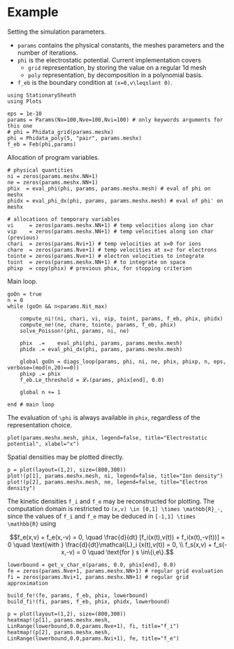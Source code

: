 # Example

Setting the simulation parameters. 

  * `params` contains the physical constants, the meshes parameters and the number of iterations.
  * `phi` is the electrostatic potential. Current implementation covers 
    + `grid` representation, by storing the value on a regular 1d mesh
    + `poly` representation, by decomposition in a polynomial basis.
  * `f_eb` is the boundary condition at ``(x=0,v\leqslant 0)``.

```@example test
using StationarySheath
using Plots

eps = 1e-10
params = Params(Nx=100,Nve=100,Nvi=100) # only keywords arguments for this one
# phi = Phidata_grid(params.meshx)
phi = Phidata_poly(5, "pair", params.meshx)
f_eb = Feb(phi,params)
```

Allocation of program variables. 

```@example test
# physical quantities
ni = zeros(params.meshx.NN+1)
ne = zeros(params.meshx.NN+1)
phix  = eval_phi(phi, params, params.meshx.mesh) # eval of phi on meshx
phidx = eval_phi_dx(phi, params, params.meshx.mesh) # eval of phi' on meshx

# allocations of temporary variables
vi     = zeros(params.meshx.NN+1) # temp velocities along ion char
vip    = zeros(params.meshx.NN+1) # temp velocities along ion char (previous)
chari  = zeros(params.Nvi+1) # temp velocities at x=0 for ions
chare  = zeros(params.Nve+1) # temp velocities at x=z for electrons
tointe = zeros(params.Nve+1) # electron velocities to integrate
toint  = zeros(params.meshx.NN+1) # to integrate on space
phixp  = copy(phix) # previous phix, for stopping criterion
```

Main loop. 

```@example test
goOn = true 
n = 0
while (goOn && n<params.Nit_max)

    compute_ni!(ni, chari, vi, vip, toint, params, f_eb, phix, phidx)
    compute_ne!(ne, chare, tointe, params, f_eb, phix)
    solve_Poisson!(phi, params, ni, ne)
    
    phix  .=    eval_phi(phi, params, params.meshx.mesh)
    phidx .= eval_phi_dx(phi, params, params.meshx.mesh)

    global goOn = diags_loop(params, phi, ni, ne, phix, phixp, n, eps, verbose=(mod(n,20)==0))
    phixp .= phix
    f_eb.Le_threshold = 𝓛ₑ(params, phix[end], 0.0)

    global n += 1

end # main loop
```

The evaluation of ``\phi`` is always available in `phix`, regardless of the representation choice.

```@example test
plot(params.meshx.mesh, phix, legend=false, title="Electrostatic potential", xlabel="x")
```

Spatial densities may be plotted directly.

```@example test
p = plot(layout=(1,2), size=(800,300))
plot!(p[1], params.meshx.mesh, ni, legend=false, title="Ion density")
plot!(p[2], params.meshx.mesh, ne, legend=false, title="Electron density")
```

The kinetic densities ``f_i`` and ``f_e`` may be reconstructed for plotting. 
The computation domain is restricted to ``(x,v) \in [0,1] \times \mathbb{R}_-``, since the 
values of ``f_i`` and ``f_e`` may be deduced in ``[-1,1] \times \mathbb{R}`` using 
```math
f_e(x,v) + f_e(x,-v) = 0, 
\quad \frac{d}{dt} [f_i(x(t),v(t)) + f_i(x(t),-v(t))] = 0
\quad \text{with } \frac{d}{dt}\mathcal{L}_i (x(t),v(t)) = 0, \\
f_s(x,v) + f_s(-x,-v) = 0 \quad \text{for } s \in\{i,e\}.
```

```@example test
lowerbound = get_v_char_e(params, 0.0, phix[end], 0.0)
fe = zeros(params.Nve+1, params.meshx.NN+1) # regular grid evaluation
fi = zeros(params.Nvi+1, params.meshx.NN+1) # regular grid approximation

build_fe!(fe, params, f_eb, phix, lowerbound)
build_fi!(fi, params, f_eb, phix, phidx, lowerbound)

p = plot(layout=(1,2), size=(800,300))
heatmap!(p[1], params.meshx.mesh, LinRange(lowerbound,0.0,params.Nve+1), fi, title="f_i")
heatmap!(p[2], params.meshx.mesh, LinRange(lowerbound,0.0,params.Nvi+1), fe, title="f_e")
```
